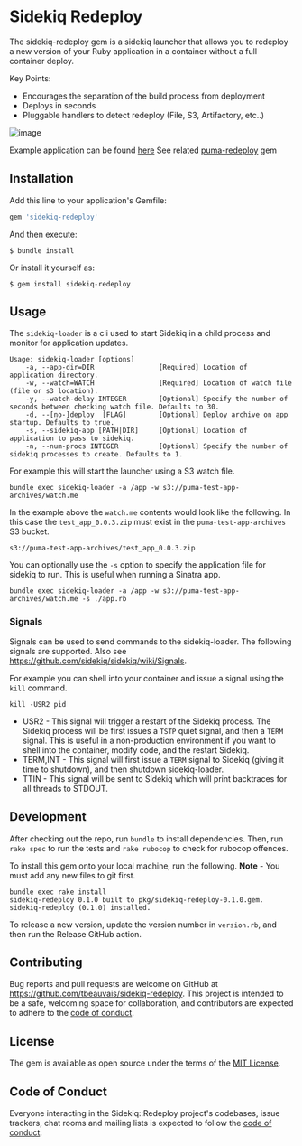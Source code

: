 # Sidekiq Redeploy

The sidekiq-redeploy gem is a sidekiq launcher that allows you to redeploy a new version of your Ruby application in a container without a full container deploy.

Key Points:
* Encourages the separation of the build process from deployment
* Deploys in seconds
* Pluggable handlers to detect redeploy (File, S3, Artifactory, etc..)

![image](https://user-images.githubusercontent.com/121275/235370300-b1430140-e8de-4641-840e-016d97050df5.png)


Example application can be found [here](https://github.com/tbeauvais/puma-redeploy-test-app)
See related [puma-redeploy](https://github.com/tbeauvais/puma-redeploy) gem

## Installation

Add this line to your application's Gemfile:

```ruby
gem 'sidekiq-redeploy'
```

And then execute:

    $ bundle install

Or install it yourself as:

    $ gem install sidekiq-redeploy

## Usage

The `sidekiq-loader` is a cli used to start Sidekiq in a child process and monitor for application updates.

```shell
Usage: sidekiq-loader [options]
    -a, --app-dir=DIR                [Required] Location of application directory.
    -w, --watch=WATCH                [Required] Location of watch file (file or s3 location).
    -y, --watch-delay INTEGER        [Optional] Specify the number of seconds between checking watch file. Defaults to 30.
    -d, --[no-]deploy  [FLAG]        [Optional] Deploy archive on app startup. Defaults to true.
    -s, --sidekiq-app [PATH|DIR]     [Optional] Location of application to pass to sidekiq.
    -n, --num-procs INTEGER          [Optional] Specify the number of sidekiq processes to create. Defaults to 1.
```

For example this will start the launcher using a S3 watch file.
```shell
bundle exec sidekiq-loader -a /app -w s3://puma-test-app-archives/watch.me
```

In the example above the `watch.me` contents would look like the following. In this case the `test_app_0.0.3.zip` must exist in the `puma-test-app-archives` S3 bucket.
```shell
s3://puma-test-app-archives/test_app_0.0.3.zip
```

You can optionally use the `-s` option to specify the application file for sidekiq to run. This is useful when running a Sinatra app.
```shell
bundle exec sidekiq-loader -a /app -w s3://puma-test-app-archives/watch.me -s ./app.rb
```
### Signals
Signals can be used to send commands to the sidekiq-loader. The following signals are supported. Also see https://github.com/sidekiq/sidekiq/wiki/Signals. 

For example you can shell into your container and issue a signal using the `kill` command.
```shell
kill -USR2 pid
```

* USR2 - This signal will trigger a restart of the Sidekiq process. The Sidekiq process will be first issues a `TSTP` quiet signal, and then a `TERM` signal. This is useful in a non-production environment if you want to shell into the container, modify code, and the restart Sidekiq.
* TERM,INT - This signal will first issue a `TERM` signal to Sidekiq (giving it time to shutdown), and then shutdown sidekiq-loader. 
* TTIN - This signal will be sent to Sidekiq which will print backtraces for all threads to STDOUT.

## Development

After checking out the repo, run `bundle` to install dependencies. Then, run `rake spec` to run the tests and `rake rubocop` to check for rubocop offences.

To install this gem onto your local machine, run the following. **Note** - You must add any new files to git first.

```text
bundle exec rake install
sidekiq-redeploy 0.1.0 built to pkg/sidekiq-redeploy-0.1.0.gem.
sidekiq-redeploy (0.1.0) installed.
```

To release a new version, update the version number in `version.rb`, and then run the Release GitHub action.


## Contributing

Bug reports and pull requests are welcome on GitHub at https://github.com/tbeauvais/sidekiq-redeploy. This project is intended to be a safe, welcoming space for collaboration, and contributors are expected to adhere to the [code of conduct](https://github.com/tbeauvais/sidekiq-redeploy/blob/main/CODE_OF_CONDUCT.md).

## License

The gem is available as open source under the terms of the [MIT License](https://opensource.org/licenses/MIT).

## Code of Conduct

Everyone interacting in the Sidekiq::Redeploy project's codebases, issue trackers, chat rooms and mailing lists is expected to follow the [code of conduct](https://github.com/tbeauvais/sidekiq-redeploy/blob/main/CODE_OF_CONDUCT.md).
